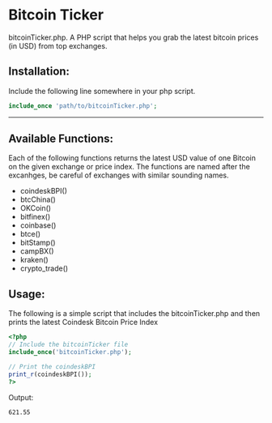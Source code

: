 # Bitcoin Ticker

bitcoinTicker.php. A PHP script that helps you grab the latest bitcoin prices (in USD) from top exchanges.

## Installation: 
Include the following line somewhere in your php script.
```php
include_once 'path/to/bitcoinTicker.php';
```
--------------


## Available Functions:
Each of the following functions returns the latest USD value of one Bitcoin on the given exchange or price index. The functions are named after the excanhges, be careful of exchanges with similar sounding names.

* coindeskBPI()
* btcChina()
* OKCoin()
* bitfinex()
* coinbase()
* btce()
* bitStamp()
* campBX()
* kraken()
* crypto_trade()


## Usage:
The following is a simple script that includes the bitcoinTicker.php and then prints the latest Coindesk Bitcoin Price Index

```php
<?php
// Include the bitcoinTicker file
include_once('bitcoinTicker.php');

// Print the coindeskBPI
print_r(coindeskBPI());
?>

```

Output:
```
621.55
```

